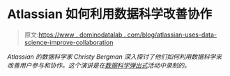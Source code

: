 # Atlassian 如何利用数据科学改善协作

> 原文:[https://www . dominodatalab . com/blog/atlassian-uses-data-science-improve-collaboration](https://www.dominodatalab.com/blog/atlassian-uses-data-science-improve-collaboration)

*Atlassian 的数据科学家 Christy Bergman 深入探讨了他们如何利用数据科学来改善用户参与和协作。这个演讲是在[数据科学弹出式](https://popup.dominodatalab.com?utm_source=blog&utm_medium=post&utm_campaign=atlassian-uses-data-science-improve-collaboration)活动中录制的。*